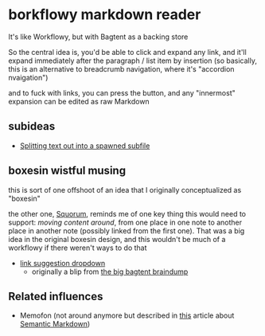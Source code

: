 # borkflowy markdown reader

It's like Workflowy, but with Bagtent as a backing store

So the central idea is, you'd be able to click and expand any link, and it'll expand immediately after the paragraph / list item by insertion (so basically, this is an alternative to breadcrumb navigation, where it's "accordion nvaigation")

and to fuck with links, you can press the button, and any "innermost" expansion can be edited as raw Markdown

## subideas

- [Splitting text out into a spawned subfile](1388ebd9-d5c5-4b77-ad64-7bd54572d1a3.md)

## boxesin wistful musing

this is sort of one offshoot of an idea that I originally conceptualized as "boxesin"

the other one, [Squorum](80c01468-5a12-4496-90f0-64abad259156.md), reminds me of one key thing this would need to support: *moving content around*, from one place in one note to another place in another note (possibly linked from the first one). That was a big idea in the original boxesin design, and this wouldn't be much of a workflowy if there weren't ways to do that

- [link suggestion dropdown](afacb4de-3f79-416e-a55a-1d36178085cc.md)
  - originally a blip from [the big bagtent braindump](9432d8de-485e-4253-8dcb-e8ed3dda45f9.md)

## Related influences

- Memofon (not around anymore but described in [this](https://nikcodes.com/2013/08/20/semantic-markdown/) article about [Semantic Markdown](60205bb0-13ba-4730-a571-5b884a001314.md))
